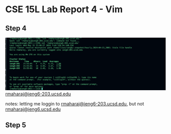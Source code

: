 # CSE 15L Lab Report 4 - Vim 

## Step 4

![Image](logginging.jpg)
<ssh><space><rmaharaj@ieng6-203.ucsd.edu>
<enter>

notes: letting me loggin to rmaharaj@ieng6-203.ucsd.edu, but not rmaharaj@ieng6.ucsd.edu










## Step 5
